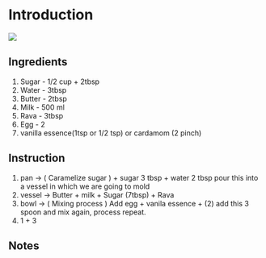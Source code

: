 # Introduction


![](rava-milk-pudding.jpg)

## Ingredients


1. Sugar  - 1/2 cup + 2tbsp
2. Water  - 3tbsp
3. Butter - 2tbsp
4. Milk   - 500 ml
5. Rava   - 3tbsp
6. Egg    - 2
7. vanilla essence(1tsp or 1/2 tsp) or cardamom (2 pinch)

## Instruction

1. pan    -> ( Caramelize sugar )
             + sugar 3 tbsp + water 2 tbsp
             pour this into a vessel in which we are going to mold
2. vessel -> Butter + milk + Sugar (7tbsp) + Rava 
3. bowl   -> ( Mixing process )
             Add egg + vanila essence + (2) add this 3 spoon and mix again, process repeat.
4.  1 + 3
## Notes

